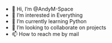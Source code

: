 - 👋 Hi, I’m @AndyM-Space
- 👀 I’m interested in Everything
- 🌱 I’m currently learning Python  
- 💞️ I’m looking to collaborate on projects
- 📫 How to reach me by mail

<!---
AndyM-Space/AndyM-Space is a ✨ special ✨ repository because its `README.md` (this file) appears on your GitHub profile.
You can click the Preview link to take a look at your changes.
--->

